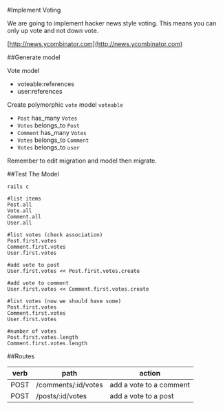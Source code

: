 #Implement Voting

We are going to implement hacker news style voting. This means you can only up vote and not down vote.

[http://news.ycombinator.com](http://news.ycombinator.com)


##Generate model

Vote model

* voteable:references
* user:references

Create polymorphic `vote` model `voteable`

* `Post` has\_many `Votes`
* `Votes` belongs\_to `Post`
* `Comment` has\_many `Votes`
* `Votes` belongs\_to `Comment`
* `Votes` belongs\_to `user`

Remember to edit migration and model then migrate.

##Test The Model

```
rails c

#list items
Post.all
Vote.all
Comment.all
User.all

#list votes (check association)
Post.first.votes
Comment.first.votes
User.first.votes

#add vote to post
User.first.votes << Post.first.votes.create

#add vote to comment
User.first.votes << Comment.first.votes.create

#list votes (now we should have some)
Post.first.votes
Comment.first.votes
User.first.votes

#number of votes
Post.first.votes.length
Comment.first.votes.length

```

##Routes

| verb | path | action |
|---|---|---|
| POST | /comments/:id/votes | add a vote to a comment |
| POST | /posts/:id/votes | add a vote to a post |


